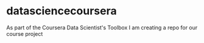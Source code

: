 # datasciencecoursera
As part of the Coursera Data Scientist's Toolbox I am creating a repo for our course project
